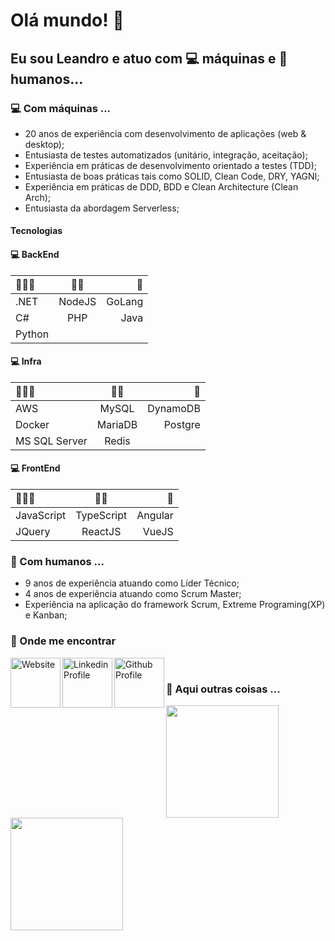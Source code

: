 <!--
**leandroribeiro/leandroribeiro** is a ✨ _special_ ✨ repository because its `README.md` (this file) appears on your GitHub profile.
-->

# Olá mundo! 👋

## Eu sou Leandro e atuo com 💻 máquinas e 👨‍ humanos...

### 💻 Com máquinas ...

* 20 anos de experiência com desenvolvimento de aplicações (web & desktop);
* Entusiasta de testes automatizados (unitário, integração, aceitação);
* Experiência em práticas de desenvolvimento orientado a testes (TDD);
* Entusiasta de boas práticas tais como SOLID, Clean Code, DRY, YAGNI;
* Experiência em práticas de DDD, BDD e Clean Architecture (Clean Arch);
* Entusiasta da abordagem Serverless;

<div>

#### Tecnologias


#### 💻 BackEnd 

| 💪💪💪 | 💪💪 | 💪 |
| :--- | :---: | ---: |
| .NET | NodeJS | GoLang |
| C# | PHP | Java |
| Python | | |


#### 💻 Infra

| 💪💪💪 | 💪💪 | 💪 |
| :--- | :---: | ---: |
| AWS | MySQL | DynamoDB |
| Docker | MariaDB | Postgre |
| MS SQL Server | Redis | |

#### 💻 FrontEnd

| 💪💪💪 | 💪💪 | 💪 |
| :--- | :---: | ---: |
| JavaScript | TypeScript | Angular |
| JQuery | ReactJS | VueJS |

</div>

### 👨‍ Com humanos ...

* 9 anos de experiência atuando como Líder Técnico;
* 4 anos de experiência atuando como Scrum Master;
* Experiência na aplicação do framework Scrum, Extreme Programing(XP) e Kanban;

### 👨‍ Onde me encontrar

<div display="inline-block">

<a href="https://www.leandroribeiro.com.br" target="_blank">
<img src="https://img.shields.io/badge/website-000000?style=for-the-badge&logo=About.me&logoColor=white" alt="Website" title="Website" width="80px" align="left" />
</a>

<a href="https://www.linkedin.com/in/imleandroribeiro/" target="_blank">
<img src="https://img.shields.io/badge/LinkedIn-0077B5?style=for-the-badge&logo=linkedin&logoColor=white" alt="Linkedin Profile" title="Linkedin Profile" width="80px" align="left" />
</a>

<a href="https://github.com/leandroribeiro" target="_blank">
<img src="https://img.shields.io/badge/GitHub-100000?style=for-the-badge&logo=github&logoColor=white" alt="Github Profile" title="Github Profile" width="80px" align="left" />
</a>

</div>

<br/>

### 🚀 Aqui outras coisas ...

<div>
    <a href="https://github.com/leandroribeiro">
        <img height="180em" src="https://github-readme-stats.vercel.app/api/top-langs/?username=leandroribeiro&layout=compact&langs_count=7&theme=dracula"/>
        <img height="180em" src="https://github-readme-stats.vercel.app/api?username=leandroribeiro&show_icons=true&theme=dracula&include_all_commits=true&count_private=true"/>
    </a>
</div>